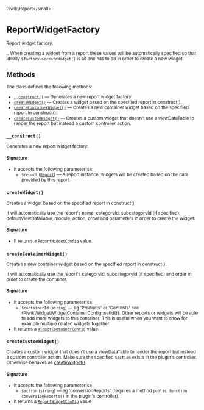 <small>Piwik\Report\</small>

ReportWidgetFactory
===================

Report widget factory.

.. When creating a widget from a report
these values will be automatically specified so that ideally `$factory->createWidget()` is all one has to do in
order to create a new widget.

Methods
-------

The class defines the following methods:

- [`__construct()`](#__construct) &mdash; Generates a new report widget factory.
- [`createWidget()`](#createwidget) &mdash; Creates a widget based on the specified report in construct().
- [`createContainerWidget()`](#createcontainerwidget) &mdash; Creates a new container widget based on the specified report in construct().
- [`createCustomWidget()`](#createcustomwidget) &mdash; Creates a custom widget that doesn't use a viewDataTable to render the report but instead a custom controller action.

<a name="__construct" id="__construct"></a>
<a name="__construct" id="__construct"></a>
### `__construct()`

Generates a new report widget factory.

#### Signature

-  It accepts the following parameter(s):
    - `$report` ([`Report`](../../Piwik/Plugin/Report.md)) &mdash;
       A report instance, widgets will be created based on the data provided by this report.

<a name="createwidget" id="createwidget"></a>
<a name="createWidget" id="createWidget"></a>
### `createWidget()`

Creates a widget based on the specified report in construct().

It will automatically use the report's name, categoryId, subcategoryId (if specified),
defaultViewDataTable, module, action, order and parameters in order to create the widget.

#### Signature

- It returns a [`ReportWidgetConfig`](../../Piwik/Report/ReportWidgetConfig.md) value.

<a name="createcontainerwidget" id="createcontainerwidget"></a>
<a name="createContainerWidget" id="createContainerWidget"></a>
### `createContainerWidget()`

Creates a new container widget based on the specified report in construct().

It will automatically use the report's categoryId, subcategoryId (if specified) and order in order to
create the container.

#### Signature

-  It accepts the following parameter(s):
    - `$containerId` (`string`) &mdash;
       eg 'Products' or 'Contents' see {Piwik\Widget\WidgetContainerConfig::setId()}. Other reports or widgets will be able to add more widgets to this container. This is useful when you want to show for example multiple related widgets together.
- It returns a [`WidgetContainerConfig`](../../Piwik/Widget/WidgetContainerConfig.md) value.

<a name="createcustomwidget" id="createcustomwidget"></a>
<a name="createCustomWidget" id="createCustomWidget"></a>
### `createCustomWidget()`

Creates a custom widget that doesn't use a viewDataTable to render the report but instead a custom
controller action. Make sure the specified `$action` exists in the plugin's controller. Otherwise
behaves as [createWidget()](/api-reference/Piwik/Report/ReportWidgetFactory#createwidget).

#### Signature

-  It accepts the following parameter(s):
    - `$action` (`string`) &mdash;
       eg 'conversionReports' (requires a method `public function conversionReports()` in the plugin's controller).
- It returns a [`ReportWidgetConfig`](../../Piwik/Report/ReportWidgetConfig.md) value.

